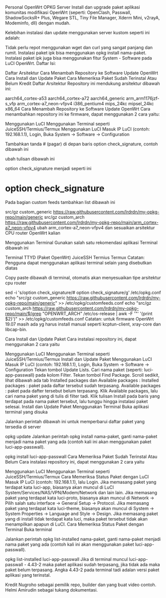 Personal OpenWrt OPKG Server
Install dan upgrade paket aplikasi komunitas modifikasi OpenWrt (seperti: OpenClash, Passwall, ShadowSocksR+ Plus, Wegare STL, Tiny File Manager, Xderm Mini, v2rayA, Modeminfo, dll) dengan mudah.

Kelebihan instalasi dan update menggunakan server kustom seperti ini adalah:

Tidak perlu repot menggunakan wget dan curl yang sangat panjang dan rumit.
Instalasi paket ipk bisa menggunakan opkg install nama-paket.
Instalasi paket ipk juga bisa menggunakan fitur System - Software pada LuCI OpenWrt.
Daftar Isi:

Daftar Arsitektur
Cara Menambah Repository ke Software Update OpenWrt
Cara Install dan Update Paket
Cara Memeriksa Paket Sudah Terinstal Atau Belum
Kredit
Daftar Arsitektur
Repository ini mendukung arsitektur dibawah ini:

aarch64_cortex-a53
aarch64_cortex-a72
aarch64_generic
arm_arm1176jzf-s_vfp
arm_cortex-a7_neon-vfpv4
i386_pentium4
mips_24kc
mipsel_24kc
x86_64
Cara Menambah Repository ke Software Update OpenWrt
Cara menambahkan repository ini ke firmware, dapat menggunakan 2 cara yaitu:

Menggunakan LuCI
Menggunakan Terminal seperti JuiceSSH/Termius/Termux
Menggunakan LuCI
Masuk IP LuCI (contoh: 192.168.1.1), Login, Buka System -> Software -> Configuration

Tambahkan tanda # (pagar) di depan baris option check_signature, contoh dibawah ini

ubah tulisan dibawah ini

option check_signature
menjadi seperti ini

# option check_signature
Pada bagian custom feeds tambahkan list dibawah ini

src/gz custom_generic https://raw.githubusercontent.com/lrdrdn/my-opkg-repo/main/generic
src/gz custom_arch https://raw.githubusercontent.com/lrdrdn/my-opkg-repo/main/arm_cortex-a7_neon-vfpv4
ubah arm_cortex-a7_neon-vfpv4 dan sesuaikan arsitektur CPU router OpenWrt kalian



Menggunakan Terminal
Gunakan salah satu rekomendasi aplikasi Terminal dibawah ini

Terminal TTYD (Paket OpenWrt)
JuiceSSH
Termius
Termux
Catatan: Pengguna dapat menggunakan aplikasi terminal selain yang disebutkan diatas

Copy paste dibawah di terminal, otomatis akan menyesuaikan tipe arsitektur cpu router

sed -i 's/option check_signature/# option check_signature/g' /etc/opkg.conf
echo "src/gz custom_generic https://raw.githubusercontent.com/lrdrdn/my-opkg-repo/main/generic" >> /etc/opkg/customfeeds.conf
echo "src/gz custom_arch https://raw.githubusercontent.com/lrdrdn/my-opkg-repo/main/$(grep "OPENWRT_ARCH" /etc/os-release | awk -F '"' '{print $2}')" >> /etc/opkg/customfeeds.conf
Catatan: untuk firmware OpenWrt 19.07 masih ada yg harus install manual seperti kcptun-client, xray-core dan libcap-bin.



Cara Install dan Update Paket
Cara instalasi repository ini, dapat menggunakan 2 cara yaitu

Menggunakan LuCI
Menggunakan Terminal seperti JuiceSSH/Termius/Termux
Install dan Update Paket Menggunakan LuCI
Masuk IP LuCI (contoh: 192.168.1.1), Login, Buka System -> Software -> Configuration
Tekan tombol Update Lists.
Cari nama paket (seperti: luci-app-passwall) pada kolom Filter.
Tekan tombol Find Package.
Scroll sedikit, lihat dibawah ada tab Installed packages dan Available packages :
Installed packages : paket pada daftar tersebut sudah terpasang.
Available packages : paket pada dafter tersebut belum terpasang.
Klik Available packages, lalu cari nama paket yang di tulis di filter tadi.
Klik tulisan Install pada baris yang terdapat pada nama paket tersebut, lalu tunggu hingga instalasi paket selesai.
Install dan Update Paket Menggunakan Terminal
Buka aplikasi terminal yang disuka

Jalankan perintah dibawah ini untuk memperbarui daftar paket yang tersedia di server

opkg update
Jalankan perintah opkg install nama-paket, ganti nama-paket menjadi nama paket yang ada (contoh kali ini akan menggunakan paket luci-app-passwall).

opkg install luci-app-passwall
Cara Memeriksa Paket Sudah Terinstal Atau Belum
Cara instalasi repository ini, dapat menggunakan 2 cara yaitu

Menggunakan LuCI
Menggunakan Terminal seperti JuiceSSH/Termius/Termux
Cara Memeriksa Status Paket dengan LuCI
Masuk IP LuCI (contoh: 192.168.1.1), lalu Login.
Jika memasang paket yang terdapat kata luci-app, biasanya akan muncul di LuCI System/Services/NAS/VPN/Modem/Network dan lain lain.
Jika memasang paket yang terdapat kata luci-proto, biasanya akan muncul di Network -> Pilih salah satu interface -> General Setup -> Protocol.
Jika memasang paket yang terdapat kata luci-theme, biasanya akan muncul di System -> System Properties -> Language and Style -> Design.
Jika memasang paket yang di install tidak terdapat kata luci, maka paket tersebut tidak akan menampilkan apapun di LuCI.
Cara Memeriksa Status Paket dengan Terminal
Buka terminal

Jalankan perintah opkg list-installed nama-paket, ganti nama-paket menjadi nama paket yang ada (contoh kali ini akan menggunakan paket luci-app-passwall).

opkg list-installed luci-app-passwall
Jika di terminal muncul luci-app-passwall - 4.43-2 maka paket aplikasi sudah terpasang, jika tidak ada maka paket belum terpasang. Angka 4.43-2 pada terminal tadi adalan versi paket aplikasi yang terinstal.

Kredit
Nugroho sebagai pemilik repo, builder dan yang buat video contoh.
Helmi Amirudin sebagai tukang dokumentasi.
